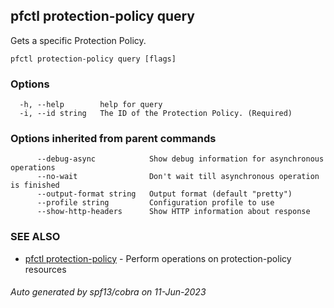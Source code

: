 ## pfctl protection-policy query

Gets a specific Protection Policy.

```
pfctl protection-policy query [flags]
```

### Options

```
  -h, --help        help for query
  -i, --id string   The ID of the Protection Policy. (Required)
```

### Options inherited from parent commands

```
      --debug-async            Show debug information for asynchronous operations
      --no-wait                Don't wait till asynchronous operation is finished
      --output-format string   Output format (default "pretty")
      --profile string         Configuration profile to use
      --show-http-headers      Show HTTP information about response
```

### SEE ALSO

* [pfctl protection-policy](pfctl_protection-policy.md)	 - Perform operations on protection-policy resources

###### Auto generated by spf13/cobra on 11-Jun-2023
